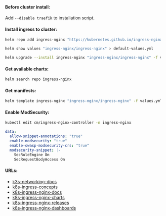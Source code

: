 #### Before cluster install:
Add `--disable traefik` to installation script.

#### Install ingress to cluster:
```bash
helm repo add ingress-nginx "https://kubernetes.github.io/ingress-nginx" && helm repo update
```
```bash
helm show values "ingress-nginx/ingress-nginx" > default-values.yml
```
```bash
helm upgrade --install ingress-nginx "ingress-nginx/ingress-nginx" -f values.yml -n ingress-nginx --create-namespace
```

#### Get available charts:
```bash
helm search repo ingress-nginx
```

#### Get manifests:
```bash
helm template ingress-nginx "ingress-nginx/ingress-nginx" -f values.yml -n ingress-nginx > manifests.yml
```

#### Enable ModSecurity:
```bash
kubectl edit cm/ingress-nginx-controller -n ingress-nginx
```
```yaml
data:
  allow-snippet-annotations: "true"
  enable-modsecurity: "true"
  enable-owasp-modsecurity-crs: "true"
  modsecurity-snippet: |-
    SecRuleEngine On
    SecRequestBodyAccess On
```

#### URLs:
- [k3s-networking-docs](https://docs.k3s.io/networking)
- [k8s-ingress-concepts](https://kubernetes.io/docs/concepts/services-networking/ingress/)
- [k8s-ingress-nginx-docs](https://kubernetes.github.io/ingress-nginx/)
- [k8s-ingress-nginx-charts](https://github.com/kubernetes/ingress-nginx/tree/main/charts/ingress-nginx)
- [k8s-ingress-nginx-releases](https://github.com/kubernetes/ingress-nginx/releases)
- [k8s-ingress-nginx-dashboards](https://github.com/kubernetes/ingress-nginx/tree/main/deploy/grafana/dashboards)
